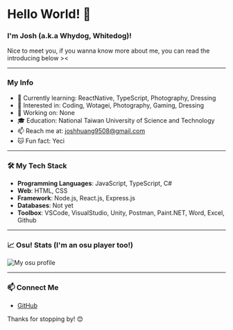 # Hello World! 👋

### I'm Josh (a.k.a Whydog, Whitedog)!

Nice to meet you, if you wanna know more about me, you can read the introducing below ><

---

### My Info

- 🌱 Currently learning: ReactNative, TypeScript, Photography, Dressing
- 🌟 Interested in: Coding, Wotagei, Photography, Gaming, Dressing
- 💼 Working on: None
- 🎓 Education: National Taiwan University of Science and Technology
- 📫 Reach me at: joshhuang9508@gmail.com
- 🐱 Fun fact: Yeci

---

### 🛠️ My Tech Stack

- **Programming Languages**: JavaScript, TypeScript, C#
- **Web**: HTML, CSS
- **Framework**: Node.js, React.js, Express.js
- **Databases**: Not yet
- **Toolbox**: VSCode, VisualStudio, Unity, Postman, Paint.NET, Word, Excel, Github

---

### 📈 Osu! Stats (I'm an osu player too!)

![My osu profile](https://osu-sig.vercel.app/card?user=-Whitedog-&mode=std&lang=en&animation=true)

---

### 📫 Connect Me

- [GitHub](https://github.com/JoshHuang9508)

Thanks for stopping by! 😊
